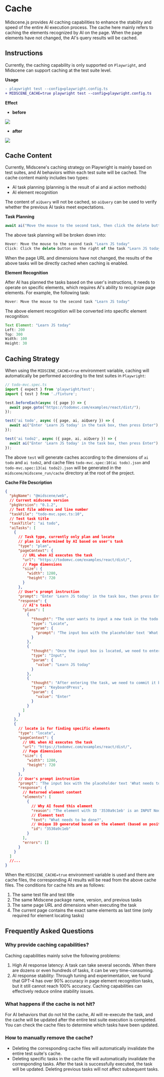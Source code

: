 # Cache

Midscene.js provides AI caching capabilities to enhance the stability and speed of the entire AI execution process. The cache here mainly refers to caching the elements recognized by AI on the page. When the page elements have not changed, the AI's query results will be cached.

## Instructions

Currently, the caching capability is only supported on `Playwright`, and Midscene can support caching at the test suite level.

**Usage**

```diff
- playwright test --config=playwright.config.ts
+ MIDSCENE_CACHE=true playwright test --config=playwright.config.ts
```

**Effect**

* **before**

![](/cache/no-cache-time.png)
  

* **after**

![](/cache/use-cache-time.png)

  

## Cache Content

Currently, Midscene's caching strategy on Playwright is mainly based on test suites, and AI behaviors within each test suite will be cached. The cache content mainly includes two types:

* AI task planning (planning is the result of ai and ai action methods)
* AI element recognition

The content of `aiQuery` will not be cached, so `aiQuery` can be used to verify whether the previous AI tasks meet expectations.

**Task Planning**

```js
await ai("Move the mouse to the second task, then click the delete button on the right of the task");
```

The above task planning will be broken down into:

```js
Hover: Move the mouse to the second task "Learn JS today"
Click: Click the delete button on the right of the task "Learn JS today"
```

When the page URL and dimensions have not changed, the results of the above tasks will be directly cached when caching is enabled.

**Element Recognition**

After AI has planned the tasks based on the user's instructions, it needs to operate on specific elements, which requires AI's ability to recognize page elements. For example, the following task:

```js
Hover: Move the mouse to the second task "Learn JS today"
```

The above element recognition will be converted into specific element recognition:

```js
Text Element: "Learn JS today"
Left: 200
Top: 300
Width: 100
Height: 30
```

## Caching Strategy

When using the `MIDSCENE_CACHE=true` environment variable, caching will automatically be performed according to the test suites in `Playwright`:

```ts
// todo-mvc.spec.ts
import { expect } from 'playwright/test';
import { test } from './fixture';

test.beforeEach(async ({ page }) => {
  await page.goto("https://todomvc.com/examples/react/dist/");
});

test('ai todo', async ({ page, ai, aiQuery }) => {
  await ai("Enter 'Learn JS today' in the task box, then press Enter");
});

test('ai todo2', async ({ page, ai, aiQuery }) => {
  await ai("Enter 'Learn JS today' in the task box, then press Enter");
});
```

The above `test` will generate caches according to the dimensions of `ai todo` and `ai todo2`, and cache files `todo-mvc.spec:10(ai todo).json` and `todo-mvc.spec:13(ai todo2).json` will be generated in the `midscene/midscene_run/cache` directory at the root of the project.

**Cache File Description**

```json
{
  "pkgName": "@midscene/web",
  // Current midscene version
  "pkgVersion": "0.1.2",
  // Test file address and line number
  "taskFile": "todo-mvc.spec.ts:10",
  // Test task title
  "taskTitle": "ai todo",
  "aiTasks": [
    {
      // Task type, currently only plan and locate
      // plan is determined by AI based on user's task
      "type": "plan",
      "pageContext": {
        // URL when AI executes the task
        "url": "https://todomvc.com/examples/react/dist/",
        // Page dimensions
        "size": {
          "width": 1280,
          "height": 720
        }
      },
      // User's prompt instruction
      "prompt": "Enter 'Learn JS today' in the task box, then press Enter to create",
      "response": {
        // AI's tasks
        "plans": [
          {
            "thought": "The user wants to input a new task in the todo list input box and then press enter to create it. The input field is identified by its placeholder text 'What needs to be done?'.",
            "type": "Locate",
            "param": {
              "prompt": "The input box with the placeholder text 'What needs to be done?'."
            }
          },
          {
            "thought": "Once the input box is located, we need to enter the task description.",
            "type": "Input",
            "param": {
              "value": "Learn JS today"
            }
          },
          {
            "thought": "After entering the task, we need to commit it by pressing 'Enter'.",
            "type": "KeyboardPress",
            "param": {
              "value": "Enter"
            }
          }
        ]
      }
    },
    {
      // locate is for finding specific elements
      "type": "locate",
      "pageContext": {
        // URL when AI executes the task
        "url": "https://todomvc.com/examples/react/dist/",
        // Page dimensions
        "size": {
          "width": 1280,
          "height": 720
        }
      },
      // User's prompt instruction
      "prompt": "The input box with the placeholder text 'What needs to be done?'.",
      "response": {
        // Returned element content
        "elements": [
          {
            // Why AI found this element
            "reason": "The element with ID '3530a9c1eb' is an INPUT Node. Its placeholder text is 'What needs to be done?', which matches the user's description.",
            // Element text
            "text": "What needs to be done?",
            // Unique ID generated based on the element (based on position and size)
            "id": "3530a9c1eb"
          }
        ],
        "errors": []
      }
    }
  ]
  //...
}
```

When the `MIDSCENE_CACHE=true` environment variable is used and there are cache files, the corresponding AI results will be read from the above cache files. The conditions for cache hits are as follows:

1. The same test file and test title
2. The same Midscene package name, version, and previous tasks
3. The same page URL and dimensions when executing the task
4. The current page contains the exact same elements as last time (only required for element locating tasks)

## Frequently Asked Questions

### Why provide caching capabilities?

Caching capabilities mainly solve the following problems:

1. High AI response latency: A task can take several seconds. When there are dozens or even hundreds of tasks, it can be very time-consuming.
2. AI response stability: Through tuning and experimentation, we found that GPT-4 has over 90% accuracy in page element recognition tasks, but it still cannot reach 100% accuracy. Caching capabilities can effectively reduce online stability issues.

### What happens if the cache is not hit?

For AI behaviors that do not hit the cache, AI will re-execute the task, and the cache will be updated after the entire test suite execution is completed. You can check the cache files to determine which tasks have been updated.

### How to manually remove the cache?

* Deleting the corresponding cache files will automatically invalidate the entire test suite's cache.
* Deleting specific tasks in the cache file will automatically invalidate the corresponding tasks. After the task is successfully executed, the task will be updated. Deleting previous tasks will not affect subsequent tasks.


